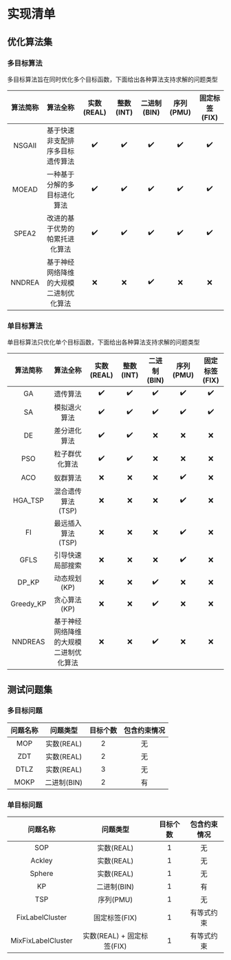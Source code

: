 # 实现清单

## 优化算法集

### 多目标算法
多目标算法旨在同时优化多个目标函数，下面给出各种算法支持求解的问题类型

|  算法简称  |        算法全称         | 实数(REAL) | 整数(INT) | 二进制(BIN) | 序列(PMU) | 固定标签(FIX) |
|:------:|:-------------------:|:--------:|:-------:|:--------:|:-------:|:---------:|
| NSGAII |  基于快速非支配排序多目标遗传算法   |    ✔️    |   ✔️    |    ✔️    |   ✔️    |    ✔️     |
| MOEAD  |   一种基于分解的多目标进化算法    |    ✔️    |   ✔️    |    ✔️    |   ✔️    |    ✔️     |
| SPEA2  |   改进的基于优势的帕累托进化算法   |    ✔️    |   ✔️    |    ✔️    |   ✔️    |    ✔️     |
| NNDREA | 基于神经网络降维的大规模二进制优化算法 |    ❌     |    ❌    |    ✔️    |    ❌    |     ❌     |


### 单目标算法
单目标算法只优化单个目标函数，下面给出各种算法支持求解的问题类型

|   算法简称    |        算法全称         | 实数(REAL) | 整数(INT) | 二进制(BIN) | 序列(PMU) | 固定标签(FIX) |
|:---------:|:-------------------:|:--------:|:-------:|:--------:|:-------:|:---------:|
|    GA     |        遗传算法         |    ✔️    |   ✔️    |    ✔️    |   ✔️    |    ✔️     |
|    SA     |       模拟退火算法        |    ✔️    |   ✔️    |    ✔️    |   ✔️    |    ✔️     |
|    DE     |       差分进化算法        |    ✔️    |   ✔️    |    ❌     |    ❌    |     ❌     |
|    PSO    |       粒子群优化算法       |    ✔️    |   ✔️    |    ❌     |    ❌    |     ❌     |
|    ACO    |        蚁群算法         |    ❌     |    ❌    |    ❌     |   ✔️    |     ❌     |
|  HGA_TSP  |     混合遗传算法(TSP)     |    ❌     |    ❌    |    ❌     |   ✔️    |     ❌     |
|    FI     |     最远插入算法(TSP)     |    ❌     |    ❌    |    ❌     |   ✔️    |     ❌     |
|   GFLS    |      引导快速局部搜索       |    ❌     |    ❌    |    ❌     |   ✔️    |     ❌     |
|   DP_KP   |      动态规划(KP)       |    ❌     |    ❌    |    ✔️    |    ❌    |     ❌     |
| Greedy_KP |      贪心算法(KP)       |    ❌     |    ❌    |    ✔️    |    ❌    |     ❌     |
|  NNDREAS  | 基于神经网络降维的大规模二进制优化算法 |    ❌     |    ❌    |    ✔️    |    ❌    |     ❌     |

## 测试问题集

### 多目标问题

| 问题名称 |   问题类型   | 目标个数 | 包含约束情况 |
|:----:|:--------:|:----:|:------:|
| MOP  | 实数(REAL) |  2   |   无    | 
| ZDT  | 实数(REAL) |  2   |   无    | 
| DTLZ | 实数(REAL) |  3   |   无    | 
| MOKP | 二进制(BIN) |  2   |   有    | 

### 单目标问题

|        问题名称        |         问题类型         | 目标个数 | 包含约束情况 |
|:------------------:|:--------------------:|:----:|:------:|
|        SOP         |       实数(REAL)       |  1   |   无    | 
|       Ackley       |       实数(REAL)       |  1   |   无    | 
|       Sphere       |       实数(REAL)       |  1   |   无    | 
|         KP         |       二进制(BIN)       |  1   |   有    | 
|        TSP         |       序列(PMU)        |  1   |   无    | 
|  FixLabelCluster   |      固定标签(FIX)       |  1   | 有等式约束  | 
| MixFixLabelCluster | 实数(REAL) + 固定标签(FIX) |  1   | 有等式约束  | 
